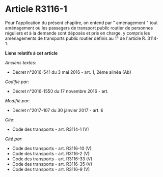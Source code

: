 # Article R3116-1

Pour l'application du présent chapitre, on entend par " aménagement " tout aménagement où les passagers de transport public
routier de personnes réguliers et à la demande sont déposés et pris en charge, y compris les aménagements de transports
public routier définis au 1° de l'article R. 3114-1.

**Liens relatifs à cet article**

_Anciens textes_:

  - Décret n°2016-541 du 3 mai 2016 - art. 1, 2ème alinéa (Ab)

_Codifié par_:

  - Décret n°2016-1550 du 17 novembre 2016 - art.

_Modifié par_:

  - Décret n°2017-107 du 30 janvier 2017 - art. 6

_Cite_:

  - Code des transports - art. R3114-1 (V)

_Cité par_:

  - Code des transports - art. R3116-10 (V)
  - Code des transports - art. R3116-2 (V)
  - Code des transports - art. R3116-33 (V)
  - Code des transports - art. R3116-35 (V)
  - Code des transports - art. R3116-9 (V)
